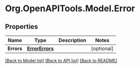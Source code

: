 
# Org.OpenAPITools.Model.Error

## Properties

Name | Type | Description | Notes
------------ | ------------- | ------------- | -------------
**Errors** | [**ErrorErrors**](ErrorErrors.md) |  | [optional] 

[[Back to Model list]](../README.md#documentation-for-models)
[[Back to API list]](../README.md#documentation-for-api-endpoints)
[[Back to README]](../README.md)

